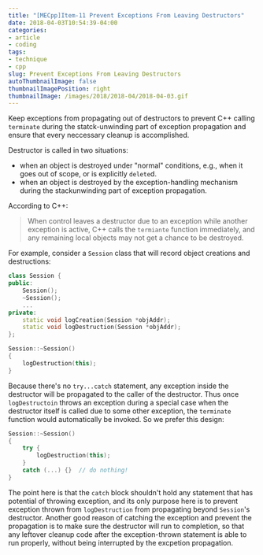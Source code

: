 ```yaml
---
title: "[MECpp]Item-11 Prevent Exceptions From Leaving Destructors"
date: 2018-04-03T10:54:39-04:00
categories:
- article
- coding
tags:
- technique
- cpp
slug: Prevent Exceptions From Leaving Destructors
autoThumbnailImage: false
thumbnailImagePosition: right
thumbnailImage: /images/2018/2018-04/2018-04-03.gif
---
```


Keep exceptions from propagating out of destructors to prevent C++ calling `terminate` during the statck-unwinding part of exception propagation and ensure that every neccessary cleanup is accomplished.
<!--more-->

Destructor is called in two situations:

* when an object is destroyed under "normal" conditions, e.g., when it goes out of scope, or is explicitly `delete`d.
* when an object is destroyed by the exception-handling mechanism during the stackunwinding part of exception propagation.

According to C++:

>When control leaves a destructor due to an exception while another exception is active, C++ calls the `termiante` function immediately, and any remaining local objects may not get a chance to be destroyed.

For example, consider a `Session` class that will record object creations and destructions:

```cpp
class Session {
public:
    Session();
    ~Session();
    ...
private:
    static void logCreation(Session *objAddr);
    static void logDestruction(Session *objAddr);
};

Session::~Session()
{
    logDestruction(this);
}
```

Because there's no `try...catch` statement, any exception inside the destructor will be propagated to the caller of the destructor. Thus once `logDestructoin` throws an exception during a special case when the destructor itself is called due to some other exception, the `terminate` function would automatically be invoked. So we prefer this design:

```cpp
Session::~Session()
{
    try {
        logDestruction(this);
    }
    catch (...) {}  // do nothing!
}
```

The point here is that the `catch` block shouldn't hold any statement that has potential of throwing exception, and its only purpose here is to prevent exception thrown from `logDestruction` from propagating beyond `Session`'s destructor. Another good reason of catching the exception and prevent the propagation is to make sure the destructor will run to completion, so that any leftover cleanup code after the exception-thrown statement is able to run properly, without being interrupted by the excpetion propagation.